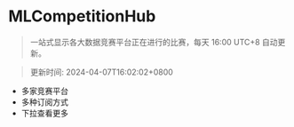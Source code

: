 # MLCompetitionHub

> 一站式显示各大数据竞赛平台正在进行的比赛，每天 16:00 UTC+8 自动更新。
  
> 更新时间: 2024-04-07T16:02:02+0800 

* 多家竞赛平台
* 多种订阅方式
* 下拉查看更多